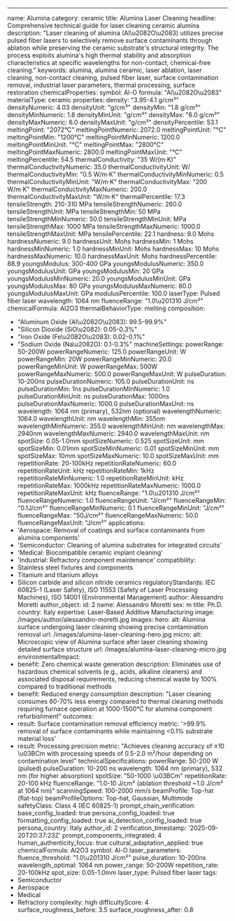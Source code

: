 ---
name: Alumina
category: ceramic
title: Alumina Laser Cleaning
headline: Comprehensive technical guide for laser cleaning ceramic alumina
description: "Laser cleaning of alumina (Al\u2082O\u2083) utilizes precise pulsed fiber lasers to selectively remove surface contaminants through ablation while preserving the ceramic substrate's structural integrity. The process exploits alumina's high thermal stability and absorption characteristics at specific wavelengths for non-contact, chemical-free cleaning."
keywords: alumina, alumina ceramic, laser ablation, laser cleaning, non-contact cleaning,
  pulsed fiber laser, surface contamination removal, industrial laser parameters,
  thermal processing, surface restoration
chemicalProperties:
  symbol: Al-O
  formula: "Al\u2082O\u2083"
  materialType: ceramic
properties:
  density: "3.95-4.1 g/cm³"
  densityNumeric: 4.03
  densityUnit: "g/cm³"
  densityMin: "1.8 g/cm³"
  densityMinNumeric: 1.8
  densityMinUnit: "g/cm³"
  densityMax: "6.0 g/cm³"
  densityMaxNumeric: 6.0
  densityMaxUnit: "g/cm³"
  densityPercentile: 53.1
  meltingPoint: "2072°C"
  meltingPointNumeric: 2072.0
  meltingPointUnit: "°C"
  meltingPointMin: "1200°C"
  meltingPointMinNumeric: 1200.0
  meltingPointMinUnit: "°C"
  meltingPointMax: "2800°C"
  meltingPointMaxNumeric: 2800.0
  meltingPointMaxUnit: "°C"
  meltingPercentile: 54.5
  thermalConductivity: "35 W/(m·K)"
  thermalConductivityNumeric: 35.0
  thermalConductivityUnit: W/
  thermalConductivityMin: "0.5 W/m·K"
  thermalConductivityMinNumeric: 0.5
  thermalConductivityMinUnit: "W/m·K"
  thermalConductivityMax: "200 W/m·K"
  thermalConductivityMaxNumeric: 200.0
  thermalConductivityMaxUnit: "W/m·K"
  thermalPercentile: 17.3
  tensileStrength: 210-310 MPa
  tensileStrengthNumeric: 260.0
  tensileStrengthUnit: MPa
  tensileStrengthMin: 50 MPa
  tensileStrengthMinNumeric: 50.0
  tensileStrengthMinUnit: MPa
  tensileStrengthMax: 1000 MPa
  tensileStrengthMaxNumeric: 1000.0
  tensileStrengthMaxUnit: MPa
  tensilePercentile: 22.1
  hardness: 9.0 Mohs
  hardnessNumeric: 9.0
  hardnessUnit: Mohs
  hardnessMin: 1 Mohs
  hardnessMinNumeric: 1.0
  hardnessMinUnit: Mohs
  hardnessMax: 10 Mohs
  hardnessMaxNumeric: 10.0
  hardnessMaxUnit: Mohs
  hardnessPercentile: 88.9
  youngsModulus: 300-400 GPa
  youngsModulusNumeric: 350.0
  youngsModulusUnit: GPa
  youngsModulusMin: 20 GPa
  youngsModulusMinNumeric: 20.0
  youngsModulusMinUnit: GPa
  youngsModulusMax: 80 GPa
  youngsModulusMaxNumeric: 80.0
  youngsModulusMaxUnit: GPa
  modulusPercentile: 100.0
  laserType: Pulsed fiber laser
  wavelength: 1064 nm
  fluenceRange: "1.0\u201310 J/cm²"
  chemicalFormula: Al2O3
  thermalBehaviorType: melting
composition:
- "Aluminum Oxide (Al\u2082O\u2083): 99.5-99.9%"
- "Silicon Dioxide (SiO\u2082): 0.05-0.3%"
- "Iron Oxide (Fe\u2082O\u2083): 0.02-0.1%"
- "Sodium Oxide (Na\u2082O): 0.1-0.3%"
machineSettings:
  powerRange: 50-200W
  powerRangeNumeric: 125.0
  powerRangeUnit: W
  powerRangeMin: 20W
  powerRangeMinNumeric: 20.0
  powerRangeMinUnit: W
  powerRangeMax: 500W
  powerRangeMaxNumeric: 500.0
  powerRangeMaxUnit: W
  pulseDuration: 10-200ns
  pulseDurationNumeric: 105.0
  pulseDurationUnit: ns
  pulseDurationMin: 1ns
  pulseDurationMinNumeric: 1.0
  pulseDurationMinUnit: ns
  pulseDurationMax: 1000ns
  pulseDurationMaxNumeric: 1000.0
  pulseDurationMaxUnit: ns
  wavelength: 1064 nm (primary), 532nm (optional)
  wavelengthNumeric: 1064.0
  wavelengthUnit: nm
  wavelengthMin: 355nm
  wavelengthMinNumeric: 355.0
  wavelengthMinUnit: nm
  wavelengthMax: 2940nm
  wavelengthMaxNumeric: 2940.0
  wavelengthMaxUnit: nm
  spotSize: 0.05-1.0mm
  spotSizeNumeric: 0.525
  spotSizeUnit: mm
  spotSizeMin: 0.01mm
  spotSizeMinNumeric: 0.01
  spotSizeMinUnit: mm
  spotSizeMax: 10mm
  spotSizeMaxNumeric: 10.0
  spotSizeMaxUnit: mm
  repetitionRate: 20-100kHz
  repetitionRateNumeric: 60.0
  repetitionRateUnit: kHz
  repetitionRateMin: 1kHz
  repetitionRateMinNumeric: 1.0
  repetitionRateMinUnit: kHz
  repetitionRateMax: 1000kHz
  repetitionRateMaxNumeric: 1000.0
  repetitionRateMaxUnit: kHz
  fluenceRange: "1.0\u201310 J/cm²"
  fluenceRangeNumeric: 1.0
  fluenceRangeUnit: "J/cm²"
  fluenceRangeMin: "0.1J/cm²"
  fluenceRangeMinNumeric: 0.1
  fluenceRangeMinUnit: "J/cm²"
  fluenceRangeMax: "50J/cm²"
  fluenceRangeMaxNumeric: 50.0
  fluenceRangeMaxUnit: "J/cm²"
applications:
- 'Aerospace: Removal of coatings and surface contaminants from alumina components'
- 'Semiconductor: Cleaning of alumina substrates for integrated circuits'
- 'Medical: Biocompatible ceramic implant cleaning'
- 'Industrial: Refractory component maintenance'
compatibility:
- Stainless steel fixtures and components
- Titanium and titanium alloys
- Silicon carbide and silicon nitride ceramics
regulatoryStandards: IEC 60825-1 (Laser Safety), ISO 11553 (Safety of Laser Processing
  Machines), ISO 14001 (Environmental Management)
author: Alessandro Moretti
author_object:
  id: 2
  name: Alessandro Moretti
  sex: m
  title: Ph.D.
  country: Italy
  expertise: Laser-Based Additive Manufacturing
  image: /images/author/alessandro-moretti.jpg
images:
  hero:
    alt: Alumina surface undergoing laser cleaning showing precise contamination removal
    url: /images/alumina-laser-cleaning-hero.jpg
  micro:
    alt: Microscopic view of Alumina surface after laser cleaning showing detailed
      surface structure
    url: /images/alumina-laser-cleaning-micro.jpg
environmentalImpact:
- benefit: Zero chemical waste generation
  description: Eliminates use of hazardous chemical solvents (e.g., acids, alkaline
    cleaners) and associated disposal requirements, reducing chemical waste by 100%
    compared to traditional methods
- benefit: Reduced energy consumption
  description: "Laser cleaning consumes 60-70% less energy compared to thermal cleaning methods requiring furnace operation at 1000-1500°C for alumina component refurbishment"
outcomes:
- result: Surface contamination removal efficiency
  metric: '>99.9% removal of surface contaminants while maintaining <0.1% substrate
    material loss'
- result: Processing precision
  metric: "Achieves cleaning accuracy of ±10 \u03BCm with processing speeds of 0.5-2.0 m²/hour depending on contamination level"
technicalSpecifications:
  powerRange: 50-200 W (pulsed)
  pulseDuration: 10-200 ns
  wavelength: 1064 nm (primary), 532 nm (for higher absorption)
  spotSize: "50-1000 \u03BCm"
  repetitionRate: 20-100 kHz
  fluenceRange: "1.0-10 J/cm² (ablation threshold ~1.0 J/cm² at 1064 nm)"
  scanningSpeed: 100-2000 mm/s
  beamProfile: Top-hat (flat-top)
  beamProfileOptions: Top-hat, Gaussian, Multimode
  safetyClass: Class 4 (IEC 60825-1)
prompt_chain_verification:
  base_config_loaded: true
  persona_config_loaded: true
  formatting_config_loaded: true
  ai_detection_config_loaded: true
  persona_country: Italy
  author_id: 2
  verification_timestamp: '2025-09-20T20:37:23Z'
  prompt_components_integrated: 4
  human_authenticity_focus: true
  cultural_adaptation_applied: true
chemicalFormula: Al2O3
symbol: Al-O
laser_parameters:
  fluence_threshold: "1.0\u201310 J/cm²"
  pulse_duration: 10-200ns
  wavelength_optimal: 1064 nm
  power_range: 50-200W
  repetition_rate: 20-100kHz
  spot_size: 0.05-1.0mm
  laser_type: Pulsed fiber laser
tags:
- Semiconductor
- Aerospace
- Medical
- Refractory
complexity: high
difficultyScore: 4
surface_roughness_before: 3.5
surface_roughness_after: 0.8
